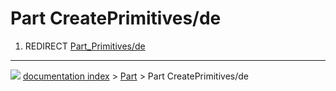 # Part CreatePrimitives/de
1.  REDIRECT [Part\_Primitives/de](Part_Primitives/de.md)



---
![](images/Right_arrow.png) [documentation index](../README.md) > [Part](Part_Workbench.md) > Part CreatePrimitives/de
